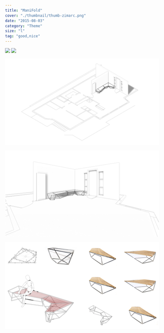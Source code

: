 ```yaml
---
title: "ManiFold"
cover: "./thumbnail/thumb-zimarc.png"
date: "2015-08-03"
category: "Theme"
size: "l"
tag: "good,nice"
---
```



<img src="https://images.ctfassets.net/mgd90li3yfeu/56MIc2qpC8CicOgqimA8qW/2529781ef07d6d2c0e6e3f26a82b5350/maniFold-Zimarc-plan.svg">

<img src="https://images.ctfassets.net/mgd90li3yfeu/5NIyZkfmJaKAYuIUQs28Ym/0ad32e8962db6d42c8991a756f9e38b2/maniFold-Zimarc.svg">



<br />

![](./img/manifold-zimarc-02.jpg)

![](./img/manifold-zimarc-03.jpg)

![](./img/manifold-zimarc-01.png)
